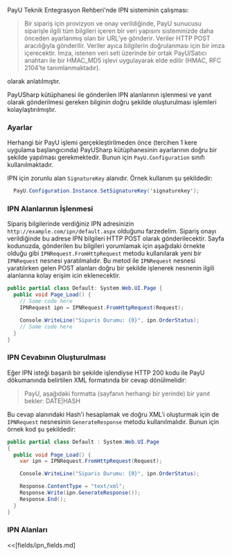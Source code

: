 PayU Teknik Entegrasyon Rehberi'nde IPN sisteminin çalışması:

> Bir sipariş için provizyon ve onay verildiğinde, PayU sunucusu siparişle ilgili tüm bilgileri içeren bir veri yapısını 
> sisteminizde daha önceden ayarlanmış olan bir URL’ye gönderir. Veriler HTTP POST aracılığıyla gönderilir. Veriler ayıca 
> bilgilerin doğrulanması için bir imza içerecektir. İmza, istenen veri seti üzerinde bir ortak PayU/Satıcı anahtarı ile bir 
> HMAC_MD5 işlevi uygulayarak elde edilir (HMAC, RFC 2104’te tanımlanmaktadır).

olarak anlatılmıştır.

PayUSharp kütüphanesi ile gönderilen IPN alanlarının işlenmesi ve yanıt olarak gönderilmesi gereken bilginin doğru şekilde oluşturulması işlemleri kolaylaştırılmıştır.

### Ayarlar

Herhangi bir PayU işlemi gerçekleştirilmeden önce (tercihen 1 kere uygulama başlangıcında) PayUSharp kütüphanesinin ayarlarının doğru bir şekilde yapılması gerekmektedir. Bunun için `PayU.Configuration` sınıfı kullanılmaktadır.

IPN için zorunlu alan `SignatureKey` alanıdır. Örnek kullanım şu şekildedir:

```csharp
  PayU.Configuration.Instance.SetSignatureKey('signaturekey');
```

### IPN Alanlarının İşlenmesi

Sipariş bilgilerinde verdiğiniz IPN adresinizin `http://example.com/ipn/default.aspx` olduğunu farzedelim. Sipariş onayı verildiğinde bu adrese IPN bilgileri HTTP POST olarak gönderilecektir. Sayfa kodunuzda, gönderilen bu bilgileri yorumlamak için aşağıdaki örnekte olduğu gibi `IPNRequest.FromHttpRequest` metodu kullanılarak yeni bir `IPNRequest` nesnesi yaratılmalıdır. Bu metod ile `IPNRequest` nesnesi yaratılırken gelen POST alanları doğru bir şekilde işlenerek nesnenin ilgili alanlarına kolay erişim icin eklenecektir.

```csharp
public partial class Default: System.Web.UI.Page {
  public void Page_Load() {
    // Some code here
    IPNRequest ipn = IPNRequest.FromHttpRequest(Request);

    Console.WriteLine("Siparis Durumu: {0}", ipn.OrderStatus);
    // Some code here
  }
}
```

### IPN Cevabının Oluşturulması

Eğer IPN isteği başarılı bir şekilde işlendiyse HTTP 200 kodu ile PayU dökumanında belirtilen XML formatında bir cevap dönülmelidir:

> PayU, aşağıdaki formatta (sayfanın herhangi bir yerinde) bir yanıt bekler:
> <epayment>DATE|HASH</epayment>

Bu cevap alanındaki Hash'i hesaplamak ve doğru XML'i oluşturmak için de `IPNRequest` nesnesinin `GenerateResponse` metodu kullanılmalıdır. Bunun için örnek kod şu şekildedir:

```csharp
public partial class Default : System.Web.UI.Page
{
  public void Page_Load() {
    var ipn = IPNRequest.FromHttpRequest(Request);

    Console.WriteLine("Siparis Durumu: {0}", ipn.OrderStatus);

    Response.ContentType = "text/xml";
    Response.Write(ipn.GenerateResponse());
    Response.End();
  }
}
```

### IPN Alanları

<<[fields/ipn_fields.md]